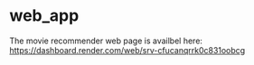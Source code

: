 # web_app

The movie recommender web page is availbel here: https://dashboard.render.com/web/srv-cfucanqrrk0c831oobcg 
